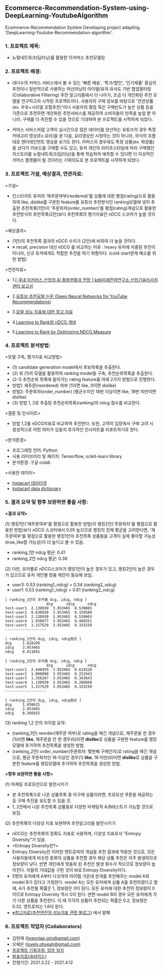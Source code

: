 ## Ecommerce-Recommendation-System-using-DeepLearning-YoutubeAlgorithm
Ecommerce-Recommendation System Developing project adapting 'DeepLearning-Youtube-Recommendation-algorithm'. 

### 1. 프로젝트 제목: 
- 뉴럴네트워크(딥러닝)를 활용한 이커머스 추천모델링

### 2. 프로젝트 배경: 
- 대다수의 커머스 서비스에서 볼 수 있는 '빠른 배송', '특가/할인', '인기제품' 중심의 추천이나 일반적으로 사용하는 머신러닝의 아이템/유저 유사도 기반 협업필터링(Collaborative Filtering) 추천 알고리즘에서 더 나아가, 조금 더 개인화된 추천 모델을 연구하고자 시작된 프로젝트이다. 사용자의 구매 정보를 바탕으로 '연관상품(ex. 우유+시리얼 조합추천)'이나 사용자의 평점 혹은 구매빈도가 높은 상품 등을 기준으로 추천하면 개인화된 추천서비스를 제공하여 소비자들의 만족을 높일 뿐 아니라, 구매를 더 촉진할 수 있을 것으로 기대하여 본 프로젝트를 시작하게 되었다. 

- 커머스 서비스처럼 고객이 실시간으로 많은 데이터를 양산하는 유튜브의 경우 특정 카테고리 영상(Ex.요리)을 본 다음, 요리영상만 시청하는 것이 아니라, 의식의 흐름대로 엔터테인먼트 영상을 보기도 한다. 커머스의 경우에도 특정 상품(ex. 화장품) 을 샀다가 키보드를 구매할 수도 있고, 유저 개인의 라이프스타일에 따라 구매했던 히스토리를 뉴럴네트워크(딥러닝)을 통해 학습하여 예측할 수 있다면 더 이상적인 커머스 플랫폼이 될 것이라는 기획의도로 본 프로젝트를 시작하게 되었다. 

### 3. 프로젝트 가설, 예상결과, 연관자료: 
<가설> 
 - 인스타카트 유저의 ‘재주문여부(reodered)’를 상품에 대한 평점(rating)으로 활용하여 like, dislike를 구분한 feature를 유튜브 추천방식인 ranking모델에 넣어 추출한 추천목록(1안)이 ‘주문회차(order_number)’를 평점(rating)개념으로 활용한 추천방식의 추천목록(2안)보다 추천목록의 평가지표인 nDCG 스코어가 높을 것이다. 

<예상결과>
 - (1안)의 추천목록 결과의 nDCG 수치가 (2안)에 비하여 더 높을 것이다. 
  - ※ recall, precision 대신 nDCG 를 비교하는 이유 : heavy 유저에 치중된 추천이 아니라, 신규 유저에게도 적합한 추천을 하기 위함이다. (cold-start문제 해소를 위한 방법) 

<연관자료>
 - 1.[[ 국내 이커머스 산업의 AI 활용현황과 전망 ] kdb미래전략연구소 산업기술리서치센터 보고서](https://file.mk.co.kr/meet/2020/06/pdf_readtop_2020_626590_1592459706.pdf) 

 - 2.[유튜브 추천모델 논문 (Deep Neural Networks for YouTube Recommendations)](https://static.googleusercontent.com/media/research.google.com/ko//pubs/archive/45530.pdf)

 - 3.[모델 성능 지표에 대한 참고 자료](https://medium.com/code-states/%EC%B6%94%EC%B2%9C-%EC%8B%9C%EC%8A%A4%ED%85%9C-%EC%95%8C%EA%B3%A0%EB%A6%AC%EC%A6%98-4e5044960bdd)

 - 4.[Learning to Rank와 nDCG 개념](https://yamalab.tistory.com/119)

 - 5.[Learning to Rank by Optimizing NDCG Measure](https://papers.nips.cc/paper/2009/file/b3967a0e938dc2a6340e258630febd5a-Paper.pdf)


### 4. 프로젝트 분석방법:
<모델 구축, 평가지표 비교방법>
 - (1) candidate generation model에서 후보목록을 추출한다. 
 - (2) 위 (1)의 모델을 활용하여 ranking model을 구축, 추천순위목록을 추출한다. 
  - (2-1) 추천순위 목록에 들어가는 rating feature를 아래 2가지 방법으로 진행한다. 
   - 방법1: 재주문(reordered) 여부 (1이면 like, 0이면 dislike) 
   - 방법2: 주문회차(order_number) (평균수치인 18번 이상이면 like, 18번 미만이면 dislike) 
 - (3) 방법 1, 2로 추출된 추천순위목록(ranking)의 ndcg 점수를 비교한다. 

<결론 및 인사이트> 
 - 방법 1,2를 nDCG지표로 비교하여 추천한다. 또한, 고객의 입장에서 구매 고려 시 정성적으로 어떤 의미가 있을지 추가적인 인사이트를 리포트하기로 한다. 

<분석환경>
 - 프로그래밍 언어: Python
 - 사용 라이브러리 및 패키지: Tensorflow, scikit-learn library
 - 분석환경: 구글 colab

<사용한 데이터>
 - [Instacart 데이터셋](https://www.kaggle.com/c/instacart-market-basket-analysis/data)
 - [Instacart data dictionary](https://gist.github.com/jeremystan/c3b39d947d9b88b3ccff3147dbcf6c6b)

### 5. 결과 요약 및 향후 보완하면 좋을 사항:

**<결과 요약>**

(1) 랭킹1안('재주문여부'를 평점으로 활용한 방법)이 랭킹2안('주문회차'를 평점으로 활용한 방법)보다 nDCG 스코어에서 0.05 높으므로 랭킹의 전체 평균을 고려한다면, '재주문여부'를 평점으로 활용한 랭킹1안의 추천목록 상품들을 고객이 실제 좋아할 가능성(true_like할 가능성)이 더 높다고 볼 수 있음. 

- ranking_1안 ndcg 평균: 0.41
- ranking_2안 ndcg 평균: 0.36


(2) 다만, 유저별로 nDCG스코어가 랭킹1안이 높은 경우가 있고, 랭킹2안이 높은 경우가 있으므로 유저 개인별 맞춤 제안이 필요해 보임.
- user3: 0.53 (ranking1_ndcg) > 0.34 (ranking2_ndcg)
- user1: 0.53 (ranking1_ndcg) < 0.61 (ranking2_ndcg)


```
[ ranking_1안의 유저별 dcg, idcg, ndcg ] 
                   dcg      idcg      ndcg
test-user1  2.130930  3.953465  0.539003
test-user2  0.630930  3.953465  0.159589
test-user3  2.130930  3.953465  0.539003
test-user4  1.930677  3.953465  0.488351
test-user5  1.317529  3.953465  0.333259
-------------------

[ ranking_1안의 dcg, idcg, ndcg평균 ] 
dcg     1.628199
idcg    3.953465
ndcg    0.411841

```


```
[ ranking_2안의 유저별 dcg, idcg, ndcg ] 
                   dcg      idcg      ndcg
test-user1  2.448459  3.953465  0.619320
test-user2  1.000000  3.953465  0.252943
test-user3  1.356207  3.953465  0.343043
test-user4  1.130930  3.953465  0.286060
test-user5  1.317529  3.953465  0.333259
-------------------

[ ranking_2안의 dcg, idcg, ndcg평균 ] 
dcg     1.450625
idcg    3.953465
ndcg    0.366925

```

(3) ranking 1,2 안의 차이점 요약:
  - (ranking_1안) reorder(재주문 여부)로 rating을 매긴 개념으로, 재주문을 한 경우(1)라면 **like**, 재주문을 안 한 경우(0)라면 **dislike**로 상품을 구분한 feature를 랭킹모델에 추가하여 추천목록을 생성한 방법. 
  - (ranking_2안) order_number(주문회차: 몇번째 구매인지)로 rating을 매긴 개념으로, 평균 주문회차인 18 이상인 경우(1) **like**, 18 미만(0)이면 **dislike**로 상품을 구분한 feature를 랭킹모델에 추가하여 추천목록을 생성한 방법. 

**<향후 보완하면 좋을 사항>**

(1) 마케팅 프로모션으로 발전시키기 
 - 본 추천목록으로 나온 상품목록 중 미구매 상품이라면, 프로모션 쿠폰을 제공하는 등 구매 촉진을 유도할 수 있을 것. 
 - 1, 2안에서 나온 추천목록 상품들로 다양한 마케팅적 A/B테스트가 가능할 것으로 보임. 

(2) 추천목록의 다양성 지표 보완하여 추천알고리즘 발전시키기
 - nDCG는 추천목록의 정확도 지표로 사용하며, 다양성 지표로서 "Entropy Diversity"가 있음. 
 - <Entropy Diversity란?>
  - Entropy Diversity란 이러한 엔트로피의 개념을 추천 결과에 적용한 것으로, 모든 사용자들에게 비슷한 종류의 상품을 추천할 경우 해당 상품 추천은 자주 발생하므로 정보량이 낮다. 반면 개인에게 맞춤화 된 추천은 발생 횟수가 적으므로 정보량이 높아진다. 이들의 기대값을 구한 것이 바로 Entropy Diversity이다.
   - 5명의 유저에게 A부터 다섯개의 아이템 가운데 한개를 추천해주는 model A와 model B가 있다고 가정한다. model A는 모든 유저에게 상품 A를 추천하였다고 할 때, A가 추천될 확률은 1, 정보량은 0이 된다. 모든 유저에 대한 추천의 정보량이 0이므로 Entropy Diversity 역시 0이 된다. 반면 model B의 경우 모든 유저에게 각기 다른 상품을 추천한다. 이 때 각각의 상품이 추천되는 확률은 0.2, 정보량은 0.32, 엔트로피는 1.6이 된다.
  - [※참고자료(추천엔진의 성능지표 관련 블로그)](https://yeomko.tistory.com/32) 에서 발췌

### 6. 프로젝트 작업자 (Collaborators)
 - 김현재 (hyeonjae.gim@gmail.com)
 - 오예은 (lovely.ohyeah@gmail.com)
 - [프로젝트 기획과정, 업무 일지](https://docs.google.com/spreadsheets/d/1F_dpeD6oU6LelSGLYVr_FeJeUvg6gxSp-WwDp1tY6zI/edit?usp=sharing)
 - [발표자료(슬라이드)](https://www.slideshare.net/YEEUNOH2/ecommerce-recommendation-project)
 - 진행기간: 2021.3.22 - 2021.4.12
